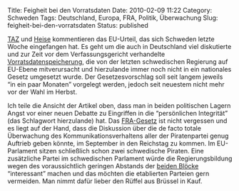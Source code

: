 Title: Feigheit bei den Vorratsdaten
Date: 2010-02-09 11:22
Category: Schweden
Tags: Deutschland, Europa, FRA, Politik, Überwachung
Slug: feigheit-bei-den-vorratsdaten
Status: published

[TAZ](http://www.taz.de/1/politik/schwerpunkt-ueberwachung/artikel/1/trotzige-schweden/)
und
[Heise](http://www.heise.de/newsticker/meldung/Schweden-widersetzt-sich-der-Vorratsdatenspeicherung-923756.html)
kommentieren das EU-Urteil, das sich Schweden letzte Woche eingefangen
hat. Es geht um die auch in Deutschland viel diskutierte und zur Zeit
vor dem Verfassungsgericht verhandelte
[Vorratsdatenspeicherung](http://www.vorratsdatenspeicherung.de), die
von der letzten schwedischen Regierung auf EU-Ebene mitverursacht und
hierzulande immer noch nicht in ein nationales Gesetz umgesetzt wurde.
Der Gesetzesvorschlag soll seit langem jeweils “in ein paar Monaten”
vorgelegt werden, jedoch seit neuestem nicht mehr vor der Wahl im
Herbst.

Ich teile die Ansicht der Artikel oben, dass man in beiden politischen
Lagern Angst vor einer neuen Debatte zu Eingriffen in die “persönlichen
Integrität” (das Schlagwort hierzulande) hat. Das
[FRA-Gesetz](http://www.fiket.de/tag/fra) ist nicht vergessen und es
liegt auf der Hand, dass die Diskussion über die de facto totale
Überwachung des Kommunikationsverhaltens aller der Piratenpartei genug
Auftrieb geben könnte, im September in den Reichstag zu kommen. Im
EU-Parlament sitzen schließlich schon zwei schwedische Piraten. Eine
zusätzliche Partei im schwedischen Parlament würde die Regierungsbildung
wegen des voraussichtlich geringen Abstands der [beiden
Blöcke](http://www.fiket.de/2010/02/01/wahlkampf-eroeffnet/)
“interessant” machen und das möchten die etablierten Parteien gern
vermeiden. Man nimmt dafür lieber den Rüffel aus Brüssel in Kauf.

